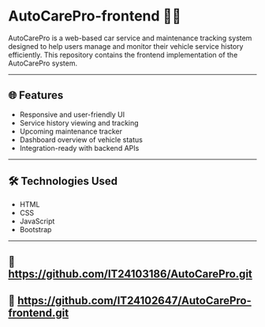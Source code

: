 # AutoCarePro-frontend 🚗🔧

AutoCarePro is a web-based car service and maintenance tracking system designed to help users manage and monitor their vehicle service history efficiently. This repository contains the frontend implementation of the AutoCarePro system.

---

## 🌐 Features

- Responsive and user-friendly UI
- Service history viewing and tracking
- Upcoming maintenance tracker
- Dashboard overview of vehicle status
- Integration-ready with backend APIs

---

## 🛠️ Technologies Used

- HTML
- CSS
- JavaScript
- Bootstrap

---

## 🚀 https://github.com/IT24103186/AutoCarePro.git
## 🚀 https://github.com/IT24102647/AutoCarePro-frontend.git
